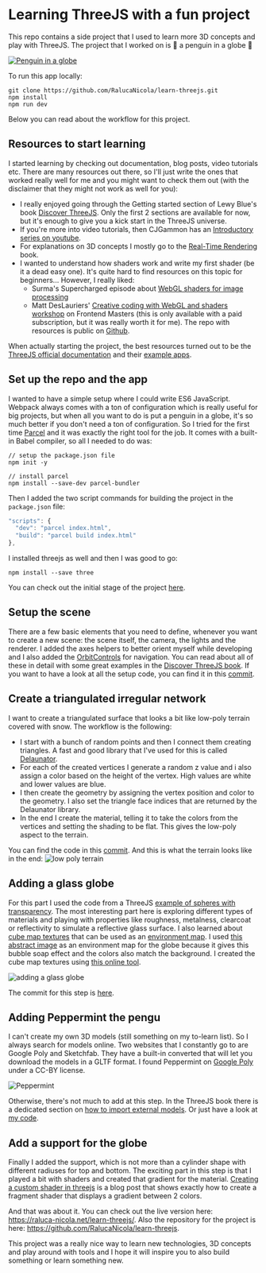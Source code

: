 # Learning ThreeJS with a fun project

This repo contains a side project that I used to learn more 3D concepts and play with ThreeJS. The project that I worked on is 🎉 a penguin in a globe 🎉

[![Penguin in a globe](https://thepracticaldev.s3.amazonaws.com/i/a7fgnbmkg9crbtvw5272.png)](https://raluca-nicola.net/learn-threejs/)

To run this app locally:
```cli
git clone https://github.com/RalucaNicola/learn-threejs.git
npm install
npm run dev
```

Below you can read about the workflow for this project.

## Resources to start learning

I started learning by checking out documentation, blog posts, video tutorials etc. There are many resources out there, so I'll just write the ones that worked really well for me and you might want to check them out (with the disclaimer that they might not work as well for you):

 * I really enjoyed going through the Getting started section of Lewy Blue's book [Discover ThreeJS](https://discoverthreejs.com/book/contents/). Only the first 2 sections are available for now, but it's enough to give you a kick start in the ThreeJS universe.
 * If you're more into video tutorials, then CJGammon has an [Introductory series on youtube](https://www.youtube.com/watch?v=ABV1mK1CGOY&list=PUFbkyvvsEQn7AmQO6_G5J-A).
 * For explanations on 3D concepts I mostly go to the [Real-Time Rendering](https://www.realtimerendering.com/) book.
 * I wanted to understand how shaders work and write my first shader (be it a dead easy one). It's quite hard to find resources on this topic for beginners... However, I really liked:
     * Surma's Supercharged episode about [WebGL shaders for image processing](https://www.youtube.com/watch?v=_ZQOUQsw_YI)
     * Matt DesLauriers' [Creative coding with WebGL and shaders workshop](https://frontendmasters.com/workshops/more-creative-coding/) on Frontend Masters (this is only available with a paid subscription, but it was really worth it for me). The repo with resources is public on [Github](https://github.com/mattdesl/workshop-webgl-glsl/).

When actually starting the project, the best resources turned out to be the [ThreeJS official documentation](https://threejs.org/docs/index.html#api/en/scenes/Scene) and their [example apps](https://threejs.org/examples/).

## Set up the repo and the app

I wanted to have a simple setup where I could write ES6 JavaScript. Webpack always comes with a ton of configuration which is really useful for big projects, but when all you want to do is put a penguin in a globe, it's so much better if you don't need a ton of configuration. So I tried for the first time [Parcel](https://parceljs.org/) and it was exactly the right tool for the job. It comes with a built-in Babel compiler, so all I needed to do was:

```
// setup the package.json file
npm init -y

// install parcel
npm install --save-dev parcel-bundler

```

Then I added the two script commands for building the project in the `package.json` file:

```js
"scripts": {
  "dev": "parcel index.html",
  "build": "parcel build index.html"
},
```

I installed threejs as well and then I was good to go:

```
npm install --save three
```

You can check out the initial stage of the project [here](https://github.com/RalucaNicola/learn-threejs/commit/d007d5c311363e5f7bda404a74985bec2357b643).

## Setup the scene

There are a few basic elements that you need to define, whenever you want to create a new scene: the scene itself, the camera, the lights and the renderer. I added the axes helpers to better orient myself while developing and I also added the [OrbitControls](https://threejs.org/docs/#examples/en/controls/OrbitControls) for navigation. You can read about all of these in detail with some great examples in the [Discover ThreeJS book](https://discoverthreejs.com/).
If you want to have a look at all the setup code, you can find it in this [commit](https://github.com/RalucaNicola/learn-threejs/commit/16246ab0605904673ba1410961cc9abe9c70a5dd).

## Create a triangulated irregular network

I want to create a triangulated surface that looks a bit like low-poly terrain covered with snow. The workflow is the following:
 * I start with a bunch of random points and then I connect them creating triangles. A fast and good library that I've used for this is called [Delaunator](https://github.com/mapbox/delaunator).
 * For each of the created vertices I generate a random z value and i also assign a color based on the height of the vertex. High values are white and lower values are blue.
 * I then create the geometry by assigning the vertex position and color to the geometry. I also set the triangle face indices that are returned by the Delaunator library.
 * In the end I create the material, telling it to take the colors from the vertices and setting the shading to be flat. This gives the low-poly aspect to the terrain.

You can find the code in this [commit](https://github.com/RalucaNicola/learn-threejs/commit/0b3633e12e510ccefa60c317cad7a4b05fdb20fd). And this is what the terrain looks like in the end:
![low poly terrain](https://thepracticaldev.s3.amazonaws.com/i/bzxh1zlkupt5v4moxg7t.png)


## Adding a glass globe

For this part I used the code from a ThreeJS [example of spheres with transparency](https://threejs.org/examples/#webgl_materials_physical_transparency). The most interesting part here is exploring different types of materials and playing with properties like roughness, metalness, clearcoat or reflectivity to simulate a reflective glass surface. I also learned about [cube map textures](https://learnopengl.com/Advanced-OpenGL/Cubemaps) that can be used as an [environment map](https://threejs.org/docs/index.html#api/en/materials/MeshStandardMaterial.envMap). I used [this abstract image](https://unsplash.com/photos/ruJm3dBXCqw) as an environment map for the globe because it gives this bubble soap effect and the colors also match the background. I created the cube map textures using [this online tool](https://jaxry.github.io/panorama-to-cubemap/).


![adding a glass globe](https://thepracticaldev.s3.amazonaws.com/i/kv21xkrtzuntq3zonm4y.png)

The commit for this step is [here](https://github.com/RalucaNicola/learn-threejs/commit/c6beac3cc960a63c7c13f723726cdeb067b03708).

## Adding Peppermint the pengu

I can't create my own 3D models (still something on my to-learn list). So I always search for models online. Two websites that I constantly go to are Google Poly and Sketchfab. They have a built-in converted that will let you download the models in a GLTF format. I found Peppermint on [Google Poly](https://poly.google.com/view/dLdYN_-2dlE) under a CC-BY license.

![Peppermint](https://thepracticaldev.s3.amazonaws.com/i/ohbpz0sgs0jy3b6joy1a.png)

Otherwise, there's not much to add at this step. In the ThreeJS book there is a dedicated section on [how to import external models](https://discoverthreejs.com/book/first-steps/load-models/). Or just have a look at [my code](https://github.com/RalucaNicola/learn-threejs/commit/83b893625f09c7dadabdb59d458e2b32291e5a5a).

## Add a support for the globe

Finally I added the support, which is not more than a cylinder shape with different radiuses for top and bottom. The exciting part in this step is that I played a bit with shaders and created that gradient for the material. [Creating a custom shader in threejs](https://dev.to/maniflames/creating-a-custom-shader-in-threejs-3bhi) is a blog post that shows exactly how to create a fragment shader that displays a gradient between 2 colors.

And that was about it. You can check out the live version here: https://raluca-nicola.net/learn-threejs/. Also the repository for the project is here: https://github.com/RalucaNicola/learn-threejs.

This project was a really nice way to learn new technologies, 3D concepts and play around with tools and I hope it will inspire you to also build something or learn something new.
